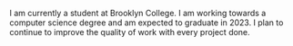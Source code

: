 I am currently a student at Brooklyn College. I am working towards a computer science degree and am expected to graduate in 2023. I plan to continue to improve the quality of work with every project done.
